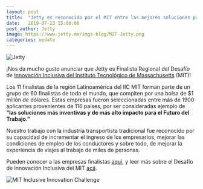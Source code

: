 ```yaml
---
layout: post
title:  "Jetty es reconocido por el MIT entre las mejores soluciones para el Futuro del Trabajo"
date:   2019-07-23 15:00:00
post_author: Jetty
image: https://www.jetty.mx/imgs-blog/MIT-Jetty.png
categories: update
---
```

![Jetty]({{site.baseurl}}/imgs-blog/MIT-Jetty.png)

¡Nos da mucho gusto anunciar que Jetty es Finalista Regional del Desafío de [Innovación Inclusiva del Instituto Tecnológico de Massachusetts][mit] (MIT)!

Los 11 finalistas de la región Latinoamérica del IIC MIT forman parte de un grupo de 60 finalistas de todo el mundo, que compiten por una bolsa de $1 millón de dólares. Estas empresas fueron seleccionadas entre más de 1900 aplicantes provenientes de 116 países, por ser consideradas ejemplo de <b>“las soluciones más inventivas y de más alto impacto para el Futuro del Trabajo.”</b>

Nuestro trabajo con la industria transportista tradicional fue reconocido por su capacidad de incrementar el ingreso de los empresarios, mejorar las condiciones de empleo de los conductores y sobre todo, de mejorar la experiencia de viajes al trabajo de miles de personas.

Pueden conocer a las empresas finalistas [aquí][aqui], y leer más sobre el Desafío de Innovación Inclusiva del MIT [acá][aca].

<img src="{{site.baseurl}}/imgs-blog/MIT-Inclusive-Innovation-Challenge.jpg" alt="MIT Inclusive Innovation Challenge">

[mit]:https://www.mitinclusiveinnovation.com
[aqui]:https://www.mitinclusiveinnovation.com/winners/jetty/
[aca]:https://www.mitinclusiveinnovation.com/el-mit-busca-start-ups-latinas-con-soluciones-para-el-futuro-del-trabajo/